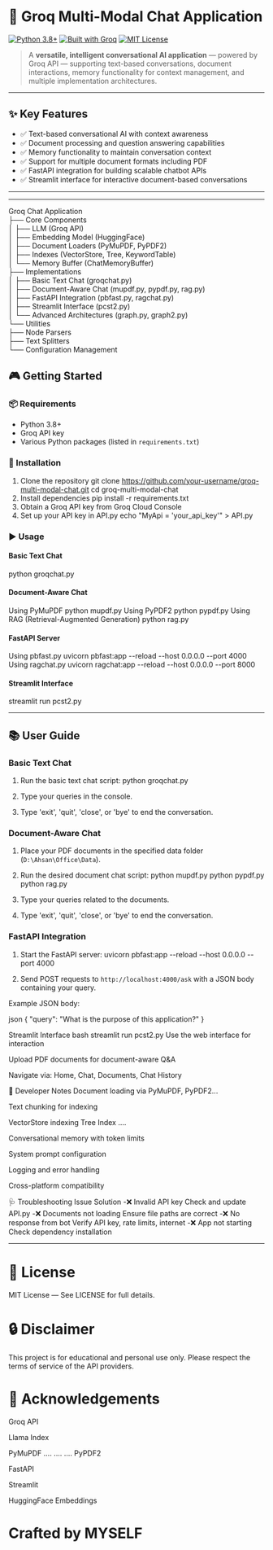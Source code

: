 # 🤖 Groq Multi-Modal Chat Application

[![Python 3.8+](https://img.shields.io/badge/python-3.8%2B-blue)](https://www.python.org/)
[![Built with Groq](https://img.shields.io/badge/built%20with-Groq-orange)]([https://groq.ai/](https://console.groq.com/home))
[![MIT License](https://img.shields.io/badge/license-MIT-lightgrey)](LICENSE)

> A **versatile, intelligent conversational AI application** — powered by Groq API — supporting text-based conversations, document interactions, memory functionality for context management, and multiple implementation architectures.

* * *

## ✨ Key Features

- ✅ Text-based conversational AI with context awareness
- ✅ Document processing and question answering capabilities
- ✅ Memory functionality to maintain conversation context
- ✅ Support for multiple document formats including PDF
- ✅ FastAPI integration for building scalable chatbot APIs
- ✅ Streamlit interface for interactive document-based conversations

* * *
---


Groq Chat Application  
├── Core Components  
│   ├── LLM (Groq API)  
│   ├── Embedding Model (HuggingFace)  
│   ├── Document Loaders (PyMuPDF, PyPDF2)  
│   ├── Indexes (VectorStore, Tree, KeywordTable)  
│   └── Memory Buffer (ChatMemoryBuffer)  
├── Implementations  
│   ├── Basic Text Chat (groqchat.py)  
│   ├── Document-Aware Chat (mupdf.py, pypdf.py, rag.py)  
│   ├── FastAPI Integration (pbfast.py, ragchat.py)  
│   ├── Streamlit Interface (pcst2.py)  
│   └── Advanced Architectures (graph.py, graph2.py)  
└── Utilities  
    ├── Node Parsers  
    ├── Text Splitters  
    └── Configuration Management 


## 🎮 Getting Started

### 📦 Requirements

- Python 3.8+
- Groq API key
- Various Python packages (listed in `requirements.txt`)

### 🔧 Installation
1. Clone the repository
git clone https://github.com/your-username/groq-multi-modal-chat.git
cd groq-multi-modal-chat
2. Install dependencies
pip install -r requirements.txt
3. Obtain a Groq API key from Groq Cloud Console
4. Set up your API key in API.py
echo "MyApi = 'your_api_key'" > API.py


### ▶️ Usage

#### Basic Text Chat
python groqchat.py


#### Document-Aware Chat
Using PyMuPDF
python mupdf.py
Using PyPDF2
python pypdf.py
Using RAG (Retrieval-Augmented Generation)
python rag.py


#### FastAPI Server
Using pbfast.py
uvicorn pbfast:app --reload --host 0.0.0.0 --port 4000
Using ragchat.py
uvicorn ragchat:app --reload --host 0.0.0.0 --port 8000


#### Streamlit Interface
streamlit run pcst2.py


* * *

## 📚 User Guide

### Basic Text Chat

1. Run the basic text chat script:
python groqchat.py


2. Type your queries in the console.
3. Type 'exit', 'quit', 'close', or 'bye' to end the conversation.

### Document-Aware Chat

1. Place your PDF documents in the specified data folder (`D:\Ahsan\Office\Data`).
2. Run the desired document chat script:
python mupdf.py
python pypdf.py
python rag.py


3. Type your queries related to the documents.
4. Type 'exit', 'quit', 'close', or 'bye' to end the conversation.

### FastAPI Integration

1. Start the FastAPI server:
uvicorn pbfast:app --reload --host 0.0.0.0 --port 4000


2. Send POST requests to `http://localhost:4000/ask` with a JSON body containing your query.



Example JSON body:

json
{
  "query": "What is the purpose of this application?"
}



Streamlit Interface
bash
streamlit run pcst2.py
Use the web interface for interaction

Upload PDF documents for document-aware Q&A

Navigate via: Home, Chat, Documents, Chat History

🧪 Developer Notes
Document loading via PyMuPDF, PyPDF2... 

Text chunking for indexing

VectorStore indexing
Tree Index 
....

Conversational memory with token limits

System prompt configuration

Logging and error handling

Cross-platform compatibility

🩺 Troubleshooting
Issue	Solution
-❌ Invalid API key	Check and update API.py
-❌ Documents not loading	Ensure file paths are correct
-❌ No response from bot	Verify API key, rate limits, internet
-❌ App not starting	Check dependency installation

---

# 📜 License
MIT License — See LICENSE for full details.

# 🔒 Disclaimer
This project is for educational and personal use only.
Please respect the terms of service of the API providers.

# 🙌 Acknowledgements
Groq API

Llama Index

PyMuPDF
....
....
....
PyPDF2

FastAPI

Streamlit

HuggingFace Embeddings

# Crafted by MYSELF
